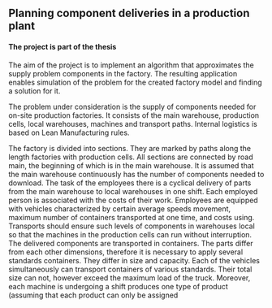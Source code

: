 ## Planning component deliveries in a production plant

#### The project is part of the thesis

The aim of the project is to implement an algorithm that approximates the supply problem components in the factory. The resulting application enables simulation of the problem for the created factory model and finding a solution for it.

The problem under consideration is the supply of components needed for on-site production factories. It consists of the main warehouse, production cells, local warehouses, machines and transport paths. Internal logistics is based on Lean Manufacturing rules.

The factory is divided into sections. They are marked by paths along the length factories with production cells. All sections are connected by road main, the beginning of which is in the main warehouse. It is assumed that the main warehouse continuously has the number of components needed to download. The task of the employees there is a cyclical delivery of parts from the main warehouse to local warehouses in one shift. Each employed person is associated with the costs of their work. Employees are equipped with vehicles characterized by certain average speeds movement, maximum number of containers transported at one time, and costs using. Transports should ensure such levels of components in warehouses local so that the machines in the production cells can run without interruption. The delivered components are transported in containers. The parts differ from each other dimensions, therefore it is necessary to apply several standards containers. They differ in size and capacity. Each of the vehicles simultaneously can transport containers of various standards. Their total size can not, however exceed the maximum load of the truck. Moreover, each machine is undergoing a shift produces one type of product (assuming that each product can only be assigned
